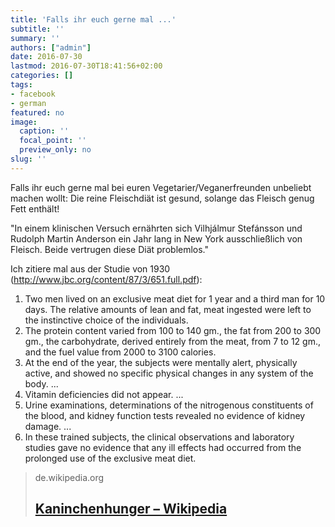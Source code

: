 ```yaml
---
title: 'Falls ihr euch gerne mal ...'
subtitle: ''
summary: ''
authors: ["admin"]
date: 2016-07-30
lastmod: 2016-07-30T18:41:56+02:00
categories: []
tags:
- facebook
- german
featured: no
image:
  caption: ''
  focal_point: ''
  preview_only: no
slug: ''
---
```

Falls ihr euch gerne mal bei euren Vegetarier/Veganerfreunden unbeliebt machen wollt: Die reine Fleischdiät ist gesund, solange das Fleisch genug Fett enthält!

"In einem klinischen Versuch ernährten sich Vilhjálmur Stefánsson und Rudolph Martin Anderson ein Jahr lang in New York ausschließlich von Fleisch. Beide vertrugen diese Diät problemlos."

Ich zitiere mal aus der Studie von 1930 (http://www.jbc.org/content/87/3/651.full.pdf):

1. Two men lived on an exclusive meat diet for 1 year and a
third man for 10 days. The relative amounts of lean and fat,
meat ingested were left to the instinctive choice of the individuals.
2. The protein content varied from 100 to 140 gm., the fat from 200 to 300 gm., the carbohydrate, derived entirely from the meat,
from 7 to 12 gm., and the fuel value from 2000 to 3100 calories. 
3. At the end of the year, the subjects were mentally alert,
physically active, and showed no specific physical changes in any
system of the body.
...
7. Vitamin deficiencies did not appear. 
...
9. Urine examinations, determinations of the nitrogenous
constituents of the blood, and kidney function tests revealed no
evidence of kidney damage. 
...
11. In these trained subjects, the clinical observations and
laboratory studies gave no evidence that any ill effects had
occurred from the prolonged use of the exclusive meat diet.
> de.wikipedia.org
> ## [Kaninchenhunger – Wikipedia](https://de.wikipedia.org/wiki/Kaninchenhunger)
>


